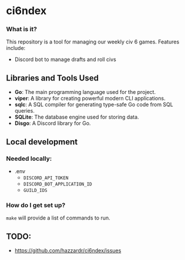 # ci6ndex

### What is it?

This repository is a tool for managing our weekly civ 6 games. Features include:
* Discord bot to manage drafts and roll civs

## Libraries and Tools Used

- **Go**: The main programming language used for the project.
- **viper**: A library for creating powerful modern CLI applications.
- **sqlc**: A SQL compiler for generating type-safe Go code from SQL queries.
- **SQLite**: The database engine used for storing data.
- **Disgo**: A Discord library for Go.

## Local development

### Needed locally:
* .env
  * `DISCORD_API_TOKEN`
  * `DISCORD_BOT_APPLICATION_ID`
  * `GUILD_IDS`

### How do I get set up?

`make` will provide a list of commands to run.

## TODO:
* https://github.com/hazzardr/ci6ndex/issues